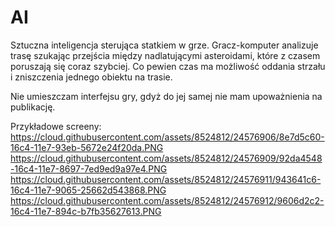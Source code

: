 # AI

Sztuczna inteligencja sterująca statkiem w grze.
Gracz-komputer analizuje trasę szukając przejścia między nadlatującymi asteroidami, które z czasem poruszają się coraz szybciej.
Co pewien czas ma możliwość oddania strzału i zniszczenia jednego obiektu na trasie.

Nie umieszczam interfejsu gry, gdyż do jej samej nie mam upoważnienia na publikację.

Przykładowe screeny:
https://cloud.githubusercontent.com/assets/8524812/24576906/8e7d5c60-16c4-11e7-93eb-5672e24f20da.PNG 
https://cloud.githubusercontent.com/assets/8524812/24576909/92da4548-16c4-11e7-8697-7ed9ed9a97e4.PNG
https://cloud.githubusercontent.com/assets/8524812/24576911/943641c6-16c4-11e7-9065-25662d543868.PNG
https://cloud.githubusercontent.com/assets/8524812/24576912/9606d2c2-16c4-11e7-894c-b7fb35627613.PNG
